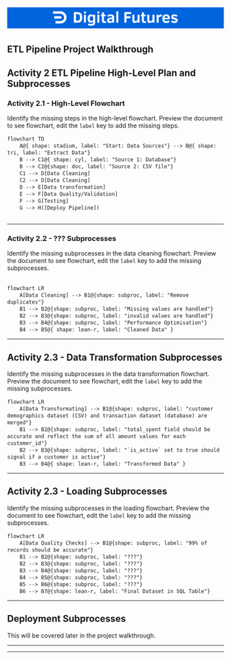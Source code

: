 # ![Digital Futures Academy](https://github.com/digital-futures-academy/DataScienceMasterResources/blob/main/Resources/datascience-notebook-header.png?raw=true)

## ETL Pipeline Project Walkthrough

## Activity 2 ETL Pipeline High-Level Plan and Subprocesses

### Activity 2.1 - High-Level Flowchart

Identify the missing steps in the high-level flowchart.  Preview the document to see flowchart, edit the `label` key to add the missing steps.

```mermaid
flowchart TD
    A@{ shape: stadium, label: "Start: Data Sources"} --> B@{ shape: tri, label: "Extract Data"}
    B --> C1@{ shape: cyl, label: "Source 1: Database"}
    B --> C2@{shape: doc, label: "Source 2: CSV file"}
    C1 --> D[Data Cleaning]
    C2 --> D[Data Cleaning]
    D --> E[Data transformation]
    E --> F[Data Quality/Validation]
    F --> G[Testing]
    G --> H([Deploy Pipeline])
    

```

---

### Activity 2.2 - ??? Subprocesses

Identify the missing subprocesses in the data cleaning flowchart.  Preview the document to see flowchart, edit the `label` key to add the missing subprocesses.

```mermaid

flowchart LR
    A[Data Cleaning] --> B1@{shape: subproc, label: "Remove duplicates"}
    B1 --> B2@{shape: subproc, label: "Missing values are handled"}
    B2 --> B3@{shape: subproc, label: "invalid values are handled"}
    B3 --> B4@{shape: subproc, label: "Performance Optimisation"}
    B4 --> B5@{ shape: lean-r, label: "Cleaned Data" }
```

---

## Activity 2.3 - Data Transformation Subprocesses

Identify the missing subprocesses in the data transformation flowchart.  Preview the document to see flowchart, edit the `label` key to add the missing subprocesses.

```mermaid
flowchart LR
    A[Data Transformating] --> B1@{shape: subproc, label: "customer demographics dataset (CSV) and transaction dataset (database) are merged"}
    B1 --> B2@{shape: subproc, label: "total_spent field should be accurate and reflect the sum of all amount values for each customer_id"}
    B2 --> B3@{shape: subproc, label: "`is_active` set to true should signal if a customer is active"}
    B3 --> B4@{ shape: lean-r, label: "Transformed Data" }
```

---

## Activity 2.3 - Loading Subprocesses

Identify the missing subprocesses in the loading flowchart.  Preview the document to see flowchart, edit the `label` key to add the missing subprocesses.

```mermaid
flowchart LR
    A[Data Quality Checks] --> B1@{shape: subproc, label: "99% of records should be accurate"}
    B1 --> B2@{shape: subproc, label: "???"}
    B2 --> B3@{shape: subproc, label: "???"}
    B3 --> B4@{shape: subproc, label: "???"}
    B4 --> B5@{shape: subproc, label: "???"}
    B5 --> B6@{shape: subproc, label: "???"}
    B6 --> B7@{shape: lean-r, label: "Final Dataset in SQL Table"}
```

---

## Deployment Subprocesses

This will be covered later in the project walkthrough.

---

---
